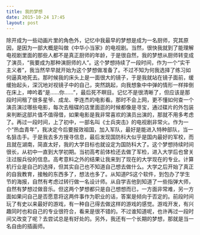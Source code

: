 ```yaml
---
title: 我的梦想  
date: 2015-10-24 17:45
layout: post
---  
```

除开成为一些动画片里的角色外，记忆中我最早的梦想是成为一名厨师，究其原因，是因为一部大概是叫做《中华小当家》的电视剧。当然，很快我就到了能理解电视剧里面的那些人都不是真正厨师的年龄，于是很自然，我的梦想从厨师转变成了演员，“我要成为那种演厨师的人”。这个梦想持续了一段时间，作为一个“实干主义者”，我当然早早就开始为这个梦想做准备了。不过不知为何我选择了练习如何逼真地死去。那时候我的床头上是一面很大的镜子，于是我就站在镜子面前，缓缓抬起头，深沉地对视镜子中的自己，突然跳起，向我想象中中弹的情形一样摔倒在床上，呻吟着“是……你……”，最后死不瞑目。记忆不是很清晰了，但应该是那段时间租了很多星爷、成龙、李连杰的电影看。那时不会上网，更不懂如何查一个演员演过哪些电影，每次去租碟的店里面逛的时候都像是寻宝，通过碟片的外包装来判断这部片值不值得借，如果电影是我非常喜欢的演员出演的，那就不用多考虑了。再过一段时间，上了初中，一部名叫《士兵突击》的电视剧非常火。作为一个“热血青年”，我决定今后要报效祖国，加入军队，最好是能进入特种部队，当一名狙击手。于是我去多方搜寻信息，最后发现国防科大似乎是国内最好的军校，而且就在湖南，简直太好，我的大学目标也就设定为国防科大了。这个梦想持续时间很长，从初中一直到大学初期。当初高考前体检还去做了军检，进入大学后也曾关注过服兵役的信息。高考意料之外的结果让我来到了现在的大学现在的专业。计算机行业是自己的选择，但其实自己也不知道自己想去做什么。大学之后开始了真正的自我教育，接触的东西多了，想法也多了。从知道PS这个软件，到包办了学生节的海报，自然有考虑过转行做一名设计师。从自学吉他到知道了一些指弹大师，自然有梦想过做音乐。但这两个梦想都只是自己想想而已，一方面非常难，另一方面如果问自己是否愿意将这两件事作为职业的话，答案是倾向于否定的。前段时间玩了有史以来最好的游戏，有一种自己得去做这样的游戏的感觉。游戏开发，有兴趣同时也和自己的专业很符合，看来是很不错的。不过谁知道呢，也许再过一段时间又改变了呢？去尝试总是有好处的。另外，我还有一个长期的梦想，那就是当一名自由的插画师。